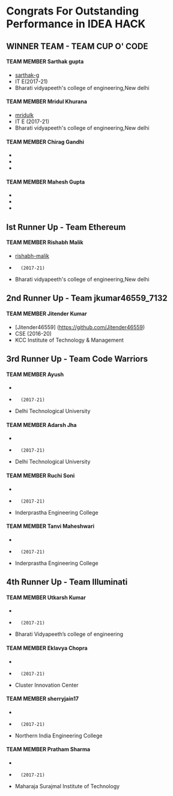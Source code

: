 Congrats For Outstanding Performance in IDEA HACK
===================

## WINNER TEAM - TEAM CUP O' CODE

#### TEAM MEMBER Sarthak gupta
- [sarthak-g](https://github.com/sarthak-g)
- IT E(2017-21)
- Bharati vidyapeeth's college of engineering,New delhi

#### TEAM MEMBER Mridul Khurana
- [mridulk](https://github.com/mridulk)
- IT E (2017-21)
- Bharati vidyapeeth's college of engineering,New delhi

#### TEAM MEMBER Chirag Gandhi
-
-
-

#### TEAM MEMBER Mahesh Gupta
-
-
-

## Ist Runner Up - Team Ethereum

#### TEAM MEMBER Rishabh Malik

- [rishabh-malik](https://github.com/rishabh-malik)
-       (2017-21)
- Bharati vidyapeeth's college of engineering,New delhi

## 2nd Runner Up - Team jkumar46559_7132

#### TEAM MEMBER Jitender Kumar

- [Jitender46559] (https://github.com/Jitender46559)
- CSE (2016-20)
- KCC Institute of Technology & Management

## 3rd Runner Up - Team Code Warriors

#### TEAM MEMBER Ayush
- 
-       (2017-21)
- Delhi Technological University

#### TEAM MEMBER Adarsh Jha
- 
-       (2017-21)
- Delhi Technological University

#### TEAM MEMBER Ruchi Soni
- 
-       (2017-21)
- Inderprastha Engineering College

#### TEAM MEMBER Tanvi Maheshwari
- 
-       (2017-21)
- Inderprastha Engineering College

## 4th Runner Up - Team Illuminati

#### TEAM MEMBER Utkarsh Kumar
- 
-       (2017-21)
- Bharati Vidyapeeth’s college of engineering

#### TEAM MEMBER Eklavya Chopra
- 
-       (2017-21)
- Cluster Innovation Center

#### TEAM MEMBER sherryjain17
- 
-       (2017-21)
- Northern India Engineering College

#### TEAM MEMBER Pratham Sharma
- 
-       (2017-21)
- Maharaja Surajmal Institute of Technology

